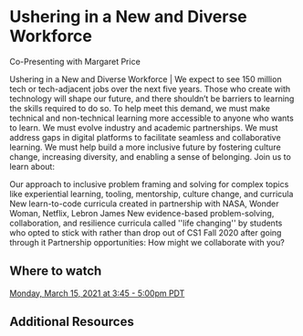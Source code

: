 # Ushering in a New and Diverse Workforce
Co-Presenting with Margaret Price

Ushering in a New and Diverse Workforce | We expect to see 150 million tech or tech-adjacent jobs over the next five years. Those who create with technology will shape our future, and there shouldn’t be barriers to learning the skills required to do so. To help meet this demand, we must make technical and non-technical learning more accessible to anyone who wants to learn. We must evolve industry and academic partnerships. We must address gaps in digital platforms to facilitate seamless and collaborative learning. We must help build a more inclusive future by fostering culture change, increasing diversity, and enabling a sense of belonging. Join us to learn about:

Our approach to inclusive problem framing and solving for complex topics like experiential learning, tooling, mentorship, culture change, and curricula
New learn-to-code curricula created in partnership with NASA, Wonder Woman, Netflix, Lebron James
New evidence-based problem-solving, collaboration, and resilience curricula called ''life changing'' by students who opted to stick with rather than drop out of CS1 Fall 2020 after going through it
Partnership opportunities: How might we collaborate with you?

## Where to watch

[Monday, March 15, 2021 at 3:45 - 5:00pm PDT](http://sigcse2021.sigcse.org/schedule/supportersessions/)

## Additional Resources


